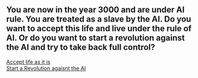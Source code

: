 You are now in the year 3000 and are under AI rule. You are treated as a slave by the AI. 
Do you want to accept this life and live under the rule of AI.
Or do you want to start a revolution against the AI and try to take back full control?
---
[Accept life as it is](accept-life.md)  
[Start a Revolution agaisnt the AI](revolution.md)
